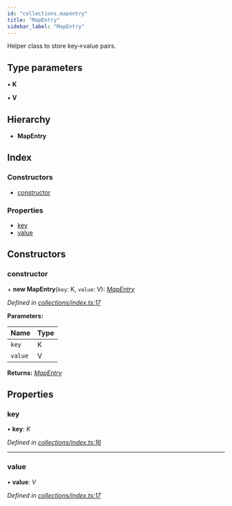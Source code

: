 ```yaml
---
id: "collections.mapentry"
title: "MapEntry"
sidebar_label: "MapEntry"
---
```


Helper class to store key->value pairs.

## Type parameters

▪ **K**

▪ **V**

## Hierarchy

* **MapEntry**

## Index

### Constructors

* [constructor](collections.mapentry.md#constructor)

### Properties

* [key](collections.mapentry.md#key)
* [value](collections.mapentry.md#value)

## Constructors

###  constructor

\+ **new MapEntry**(`key`: K, `value`: V): *[MapEntry](collections.mapentry.md)*

*Defined in [collections/index.ts:17](https://github.com/nearprotocol/near-runtime-ts/blob/2617e93/assembly/collections/index.ts#L17)*

**Parameters:**

Name | Type |
------ | ------ |
`key` | K |
`value` | V |

**Returns:** *[MapEntry](collections.mapentry.md)*

## Properties

###  key

• **key**: *K*

*Defined in [collections/index.ts:16](https://github.com/nearprotocol/near-runtime-ts/blob/2617e93/assembly/collections/index.ts#L16)*

___

###  value

• **value**: *V*

*Defined in [collections/index.ts:17](https://github.com/nearprotocol/near-runtime-ts/blob/2617e93/assembly/collections/index.ts#L17)*
